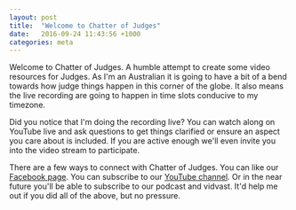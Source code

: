 ```yaml
---
layout: post
title:  "Welcome to Chatter of Judges"
date:   2016-09-24 11:43:56 +1000
categories: meta
---
```


Welcome to Chatter of Judges. A humble attempt to create some video resources for Judges. As I'm an Australian it is going to have a bit of a bend towards how judge things happen in this corner of the globe. It also means the live recording are going to happen in time slots conducive to my timezone.

Did you notice that I'm doing the recording live? You can watch along on YouTube live and ask questions to get things clarified or ensure an aspect you care about is included. If you are active enough we'll even invite you into the video stream to participate.

There are a few ways to connect with Chatter of Judges. You can like our [Facebook page][fb]. You can subscribe to our [YouTube channel][yt]. Or in the near future you'll be able to subscribe to our podcast and vidvast. It'd help me out if you did all of the above, but no pressure.

[fb]:   https://www.facebook.com/ChatterOfJudges
[yt]:   https://www.youtube.com/channel/UCFbI-cmfiRxaOXlGjAfRhmw
